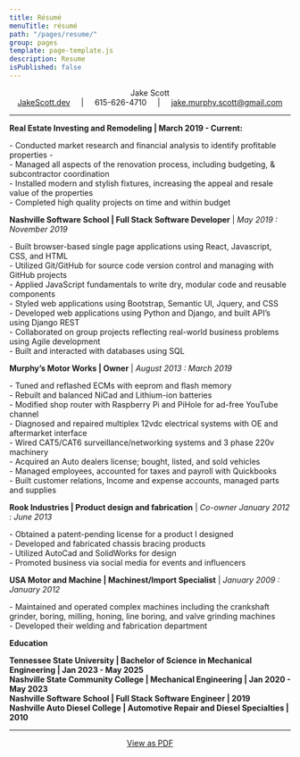 ```yaml
---
title: Résumé
menuTitle: résumé
path: "/pages/resume/"
group: pages
template: page-template.js
description: Resume
isPublished: false
---
```


<!-- To update resume pdf, inside the Markdown file, Press F1 or Ctrl+Shift+P, Type export and select pdf -->

<div style="text-align: center">Jake Scott</div>
<div style="text-align: center">
<a target="_blank" rel="noopener noreferrer" href="https://jakescott.dev">JakeScott.dev</a>
&nbsp; &nbsp; | &nbsp; &nbsp; 615-626-4710  &nbsp; &nbsp; | &nbsp; &nbsp;
<a style="text-align: right" href="mailto:jake.murphy.scott@gmail.com"> jake.murphy.scott@gmail.com</a> <br />
</div>

---

<!-- **JourneyPure | Admissions Coordinator** | *June 2020 : December 2020*
<p>- Managed new inquiries for admissions to JourneyPure Outpatient Programs <br />
- Maintained admission guidelines by developing and updating admission policies <br />
- Operational and administrative duties necessary to complete each admission
</p> -->

**Real Estate Investing and Remodeling | March 2019 - Current:**
<p>
- Conducted market research and financial analysis to identify profitable properties
- <br />
- Managed all aspects of the renovation process, including budgeting, & subcontractor coordination <br />
- Installed modern and stylish fixtures, increasing the appeal and resale value of the properties <br />
- Completed high quality projects on time and within budget
</p>

**Nashville Software School | Full Stack Software Developer** | *May 2019 : November 2019*
<p>
- Built browser-based single page applications using React, Javascript, CSS, and HTML  <br />
- Utilized Git/GitHub for source code version control and managing with GitHub projects  <br />
- Applied JavaScript fundamentals to write dry, modular code and reusable components  <br />
- Styled web applications using Bootstrap, Semantic UI, Jquery, and CSS  <br />
- Developed web applications using Python and Django, and built APIʼs using Django REST  <br />
- Collaborated on group projects reflecting real-world business problems using Agile development <br />
- Built and interacted with databases using SQL <br />
</p>

**Murphy’s Motor Works | Owner** | *August 2013 : March 2019*

<p>
- Tuned and reflashed ECMs with eeprom and flash memory  <br />
- Rebuilt and balanced NiCad and Lithium-ion batteries  <br />
- Modified shop router with Raspberry Pi and PiHole for ad-free YouTube channel  <br />
- Diagnosed and repaired multiplex 12vdc electrical systems with OE and aftermarket interface  <br />
- Wired CAT5/CAT6 surveillance/networking systems and 3 phase 220v machinery  <br />
- Acquired an Auto dealers license; bought, listed, and sold vehicles <br />
- Managed employees, accounted for taxes and payroll with Quickbooks <br />
- Built customer relations, Income and expense accounts, managed parts and supplies <br />
</p>

**Rook Industries | Product design and fabrication** | *Co-owner January 2012 : June 2013*
<p>
- Obtained a patent-pending license for a product I designed <br />
- Developed and fabricated chassis bracing products <br />
- Utilized AutoCad and SolidWorks for design <br />
- Promoted business via social media for events and influencers
</p>

**USA Motor and Machine | Machinest/Import Specialist** | *January 2009 : January 2012*
<p>
- Maintained and operated complex machines including the crankshaft grinder, boring, milling, honing, line boring, and valve grinding machines <br />
- Developed their welding and fabrication department <br />
</p>

**Education**

**Tennessee State University | Bachelor of Science in Mechanical Engineering | Jan 2023 - May 2025** <br />
**Nashville State Community College | Mechanical Engineering | Jan 2020 - May 2023** <br />
**Nashville Software School | Full Stack Software Engineer | 2019** <br />
**Nashville Auto Diesel College | Automotive Repair and Diesel Specialties | 2010**

---

<center>
<a href="index.pdf" target="_blank">View as PDF</a>
</center>

